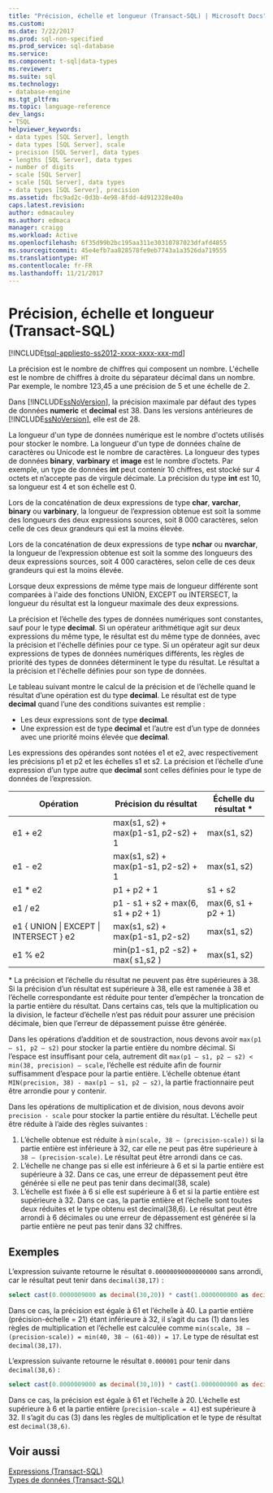```yaml
---
title: "Précision, échelle et longueur (Transact-SQL) | Microsoft Docs"
ms.custom: 
ms.date: 7/22/2017
ms.prod: sql-non-specified
ms.prod_service: sql-database
ms.service: 
ms.component: t-sql|data-types
ms.reviewer: 
ms.suite: sql
ms.technology:
- database-engine
ms.tgt_pltfrm: 
ms.topic: language-reference
dev_langs:
- TSQL
helpviewer_keywords:
- data types [SQL Server], length
- data types [SQL Server], scale
- precision [SQL Server], data types
- lengths [SQL Server], data types
- number of digits
- scale [SQL Server]
- scale [SQL Server], data types
- data types [SQL Server], precision
ms.assetid: fbc9ad2c-0d3b-4e98-8fdd-4d912328e40a
caps.latest.revision: 
author: edmacauley
ms.author: edmaca
manager: craigg
ms.workload: Active
ms.openlocfilehash: 6f35d99b2bc195aa311e30310787023dfafd4855
ms.sourcegitcommit: 45e4efb7aa828578fe9eb7743a1a3526da719555
ms.translationtype: HT
ms.contentlocale: fr-FR
ms.lasthandoff: 11/21/2017
---
```

# <a name="precision-scale-and-length-transact-sql"></a>Précision, échelle et longueur (Transact-SQL)
[!INCLUDE[tsql-appliesto-ss2012-xxxx-xxxx-xxx-md](../../includes/tsql-appliesto-ss2012-xxxx-xxxx-xxx-md.md)]

La précision est le nombre de chiffres qui composent un nombre. L'échelle est le nombre de chiffres à droite du séparateur décimal dans un nombre. Par exemple, le nombre 123,45 a une précision de 5 et une échelle de 2.
  
Dans [!INCLUDE[ssNoVersion](../../includes/ssnoversion-md.md)], la précision maximale par défaut des types de données **numeric** et **decimal** est 38. Dans les versions antérieures de [!INCLUDE[ssNoVersion](../../includes/ssnoversion-md.md)], elle est de 28.
  
La longueur d'un type de données numérique est le nombre d'octets utilisés pour stocker le nombre. La longueur d'un type de données chaîne de caractères ou Unicode est le nombre de caractères. La longueur des types de données **binary**, **varbinary** et **image** est le nombre d’octets. Par exemple, un type de données **int** peut contenir 10 chiffres, est stocké sur 4 octets et n’accepte pas de virgule décimale. La précision du type **int** est 10, sa longueur est 4 et son échelle est 0.
  
Lors de la concaténation de deux expressions de type **char**, **varchar**, **binary** ou **varbinary**, la longueur de l’expression obtenue est soit la somme des longueurs des deux expressions sources, soit 8 000 caractères, selon celle de ces deux grandeurs qui est la moins élevée.
  
Lors de la concaténation de deux expressions de type **nchar** ou **nvarchar**, la longueur de l’expression obtenue est soit la somme des longueurs des deux expressions sources, soit 4 000 caractères, selon celle de ces deux grandeurs qui est la moins élevée.
  
Lorsque deux expressions de même type mais de longueur différente sont comparées à l'aide des fonctions UNION, EXCEPT ou INTERSECT, la longueur du résultat est la longueur maximale des deux expressions.
  
La précision et l’échelle des types de données numériques sont constantes, sauf pour le type **decimal**. Si un opérateur arithmétique agit sur deux expressions du même type, le résultat est du même type de données, avec la précision et l'échelle définies pour ce type. Si un opérateur agit sur deux expressions de types de données numériques différents, les règles de priorité des types de données déterminent le type du résultat. Le résultat a la précision et l'échelle définies pour son type de données.
  
Le tableau suivant montre le calcul de la précision et de l’échelle quand le résultat d’une opération est du type **decimal**. Le résultat est de type **decimal** quand l’une des conditions suivantes est remplie :
-   Les deux expressions sont de type **decimal**.  
-   Une expression est de type **decimal** et l’autre est d’un type de données avec une priorité moins élevée que **decimal**.  
  
Les expressions des opérandes sont notées e1 et e2, avec respectivement les précisions p1 et p2 et les échelles s1 et s2. La précision et l’échelle d’une expression d’un type autre que **decimal** sont celles définies pour le type de données de l’expression.
  
|Opération|Précision du résultat|Échelle du résultat *|  
|---|---|---|
|e1 + e2|max(s1, s2) + max(p1-s1, p2-s2) + 1|max(s1, s2)|  
|e1 - e2|max(s1, s2) + max(p1-s1, p2-s2) + 1|max(s1, s2)|  
|e1 * e2|p1 + p2 + 1|s1 + s2|  
|e1 / e2|p1 - s1 + s2 + max(6, s1 + p2 + 1)|max(6, s1 + p2 + 1)|  
|e1 { UNION &#124; EXCEPT &#124; INTERSECT } e2|max(s1, s2) + max(p1-s1, p2-s2)|max(s1, s2)|  
|e1 % e2|min(p1-s1, p2 -s2) + max( s1,s2 )|max(s1, s2)|  
  
\* La précision et l’échelle du résultat ne peuvent pas être supérieures à 38. Si la précision d’un résultat est supérieure à 38, elle est ramenée à 38 et l’échelle correspondante est réduite pour tenter d’empêcher la troncation de la partie entière du résultat. Dans certains cas, tels que la multiplication ou la division, le facteur d’échelle n’est pas réduit pour assurer une précision décimale, bien que l’erreur de dépassement puisse être générée.

Dans les opérations d’addition et de soustraction, nous devons avoir `max(p1 – s1, p2 – s2)` pour stocker la partie entière du nombre décimal. Si l’espace est insuffisant pour cela, autrement dit `max(p1 – s1, p2 – s2) < min(38, precision) – scale`, l’échelle est réduite afin de fournir suffisamment d’espace pour la partie entière. L’échelle obtenue étant `MIN(precision, 38) - max(p1 – s1, p2 – s2)`, la partie fractionnaire peut être arrondie pour y contenir.

Dans les opérations de multiplication et de division, nous devons avoir `precision - scale` pour stocker la partie entière du résultat. L’échelle peut être réduite à l’aide des règles suivantes :
1.  L’échelle obtenue est réduite à `min(scale, 38 – (precision-scale))` si la partie entière est inférieure à 32, car elle ne peut pas être supérieure à `38 – (precision-scale)`. Le résultat peut être arrondi dans ce cas.
1. L’échelle ne change pas si elle est inférieure à 6 et si la partie entière est supérieure à 32. Dans ce cas, une erreur de dépassement peut être générée si elle ne peut pas tenir dans decimal(38, scale) 
1. L’échelle est fixée à 6 si elle est supérieure à 6 et si la partie entière est supérieure à 32. Dans ce cas, la partie entière et l’échelle sont toutes deux réduites et le type obtenu est decimal(38,6). Le résultat peut être arrondi à 6 décimales ou une erreur de dépassement est générée si la partie entière ne peut pas tenir dans 32 chiffres.

## <a name="examples"></a>Exemples
L’expression suivante retourne le résultat `0.00000090000000000` sans arrondi, car le résultat peut tenir dans `decimal(38,17)` :
```sql
select cast(0.0000009000 as decimal(30,20)) * cast(1.0000000000 as decimal(30,20)) [decimal 38,17]
```
Dans ce cas, la précision est égale à 61 et l’échelle à 40.
La partie entière (précision-échelle = 21) étant inférieure à 32, il s’agit du cas (1) dans les règles de multiplication et l’échelle est calculée comme `min(scale, 38 – (precision-scale)) = min(40, 38 – (61-40)) = 17`. Le type de résultat est `decimal(38,17)`.

L’expression suivante retourne le résultat `0.000001` pour tenir dans `decimal(38,6)` :
```sql
select cast(0.0000009000 as decimal(30,10)) * cast(1.0000000000 as decimal(30,10)) [decimal(38, 6)]
```
Dans ce cas, la précision est égale à 61 et l’échelle à 20.
L’échelle est supérieure à 6 et la partie entière (`precision-scale = 41`) est supérieure à 32. Il s’agit du cas (3) dans les règles de multiplication et le type de résultat est `decimal(38,6)`.

## <a name="see-also"></a>Voir aussi
[Expressions &#40;Transact-SQL&#41;](../../t-sql/language-elements/expressions-transact-sql.md)  
[Types de données &#40;Transact-SQL&#41;](../../t-sql/data-types/data-types-transact-sql.md)
  
  
